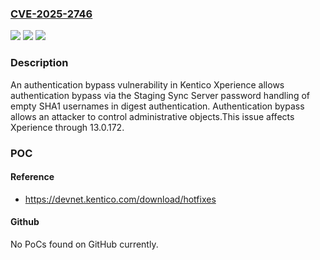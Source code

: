 ### [CVE-2025-2746](https://cve.mitre.org/cgi-bin/cvename.cgi?name=CVE-2025-2746)
![](https://img.shields.io/static/v1?label=Product&message=Xperience&color=blue)
![](https://img.shields.io/static/v1?label=Version&message=0%3C%3D%2013.0.172%20&color=brighgreen)
![](https://img.shields.io/static/v1?label=Vulnerability&message=CWE-287%20Improper%20Authentication&color=brighgreen)

### Description

An authentication bypass vulnerability in Kentico Xperience allows authentication bypass via the Staging Sync Server password handling of empty SHA1 usernames in digest authentication. Authentication bypass allows an attacker to control administrative objects.This issue affects Xperience through 13.0.172.

### POC

#### Reference
- https://devnet.kentico.com/download/hotfixes

#### Github
No PoCs found on GitHub currently.


